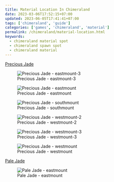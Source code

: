 ```yaml
---
title: Material Location In Chimeraland
date: 2023-03-06T17:52:15+07:00
updated: 2023-06-05T17:41:41+07:00
tags: ['chimeraland', 'guide']
categories: ['games', 'chimeraland', 'material']
permalink: /chimeraland/material-location.html
keywords:
  - chimeraland material spot
  - chimeraland spawn spot
  - chimeraland material
---
```


<a href="/chimeraland/materials/precious-jade.html" id="precious-jade">Precious Jade</a>
<figure>
  <img
  src="/chimeraland/materials/precious-jade/eastmount-3.webp"
  alt="Precious Jade - eastmount-3">
  <figcaption>Precious Jade - eastmount-3</figcaption>
</figure>
    
<figure>
  <img
  src="/chimeraland/materials/precious-jade/eastmount.webp"
  alt="Precious Jade - eastmount">
  <figcaption>Precious Jade - eastmount</figcaption>
</figure>
    
<figure>
  <img
  src="/chimeraland/materials/precious-jade/southmount.webp"
  alt="Precious Jade - southmount">
  <figcaption>Precious Jade - southmount</figcaption>
</figure>
    
<figure>
  <img
  src="/chimeraland/materials/precious-jade/westmount-2.webp"
  alt="Precious Jade - westmount-2">
  <figcaption>Precious Jade - westmount-2</figcaption>
</figure>
    
<figure>
  <img
  src="/chimeraland/materials/precious-jade/westmount-3.webp"
  alt="Precious Jade - westmount-3">
  <figcaption>Precious Jade - westmount-3</figcaption>
</figure>
    
<figure>
  <img
  src="/chimeraland/materials/precious-jade/westmount.webp"
  alt="Precious Jade - westmount">
  <figcaption>Precious Jade - westmount</figcaption>
</figure>
    

<a href="/chimeraland/materials/pale-jade.html" id="pale-jade">Pale Jade</a>
<figure>
  <img
  src="/chimeraland/materials/pale-jade/eastmount.webp"
  alt="Pale Jade - eastmount">
  <figcaption>Pale Jade - eastmount</figcaption>
</figure>
    

